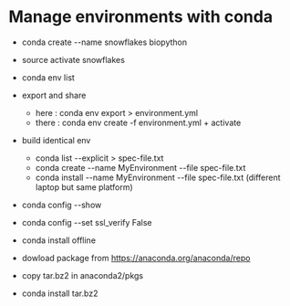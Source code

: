 # Manage environments with conda

- conda create --name snowflakes biopython
- source activate snowflakes
- conda env list

- export and share

  - here : conda env export > environment.yml
  - there : conda env create -f environment.yml + activate



- build identical env
   - conda list --explicit > spec-file.txt
   - conda create --name MyEnvironment --file spec-file.txt
   - conda install --name MyEnvironment --file spec-file.txt (different laptop but same platform)

- conda config --show
- conda config --set ssl_verify False

- conda install offline
 - dowload package from https://anaconda.org/anaconda/repo
 - copy tar.bz2 in anaconda2/pkgs
 - conda install tar.bz2
